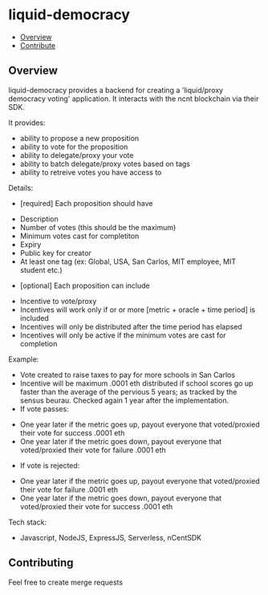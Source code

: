 # liquid-democracy

 * [Overview](#overview)
 * [Contribute](#contributing)

## Overview

liquid-democracy provides a backend for creating a 'liquid/proxy democracy voting' application. It interacts with the ncnt blockchain via their SDK.

It provides:
- ability to propose a new proposition
- ability to vote for the proposition
- ability to delegate/proxy your vote
- ability to batch delegate/proxy votes based on tags
- ability to retreive votes you have access to

Details:
- [required] Each proposition should have
*  Description
* Number of votes (this should be the maximum)
* Minimum votes cast for completiton
* Expiry
* Public key for creator
* At least one tag (ex: Global, USA, San Carlos, MIT employee, MIT student etc.)

- [optional] Each proposition can include
* Incentive to vote/proxy
* Incentives will work only if or or more [metric + oracle + time period] is included
* Incentives will only be distributed after the time period has elapsed
* Incentives will only be active if the minimum votes are cast for completion

Example:
- Vote created to raise taxes to pay for more schools in San Carlos
- Incentive will be maximum .0001 eth distributed if school scores go up faster than the average of the pervious 5 years; as tracked by the sensus beurau. Checked again 1 year after the implementation.
- If vote passes:
* One year later if the metric goes up, payout everyone that voted/proxied their vote for success .0001 eth
* One year later if the metric goes down, payout everyone that voted/proxied their vote for failure .0001 eth
- If vote is rejected:
* One year later if the metric goes up, payout everyone that voted/proxied their vote for failure .0001 eth
* One year later if the metric goes down, payout everyone that voted/proxied their vote for success .0001 eth

Tech stack:
- Javascript, NodeJS, ExpressJS, Serverless, nCentSDK

## Contributing
Feel free to create merge requests
